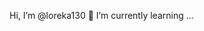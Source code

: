  Hi, I’m @loreka130
 🌱 I’m currently learning ...
<!---
loreka130/loreka130 is a ✨ special ✨ repository because its `README.md` (this file) appears on your GitHub profile.
You can click the Preview link to take a look at your changes.
--->
